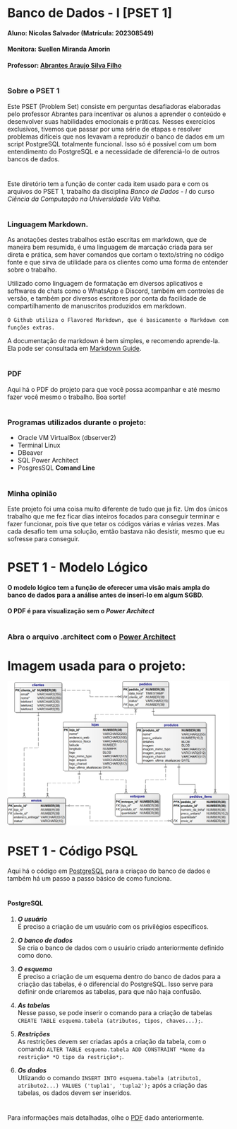 # Banco de Dados - I [PSET 1]
#### Aluno: Nicolas Salvador (Matrícula: 202308549)
#### Monitora: Suellen Miranda Amorin
#### Professor: [Abrantes Araujo Silva Filho](https://github.com/abrantesasf)
#
### Sobre o PSET 1
Este PSET (Problem Set) consiste em perguntas desafiadoras elaboradas pelo professor Abrantes para incentivar os alunos a aprender o conteúdo e desenvolver suas habilidades emocionais e práticas. Nesses exercícios exclusivos, tivemos que passar por uma série de etapas e resolver problemas difíceis que nos levavam a reproduzir o banco de dados em um script PostgreSQL totalmente funcional. Isso só é possível com um bom entendimento do PostgreSQL e a necessidade de diferenciá-lo de outros bancos de dados.


#

Este diretório tem a função de conter cada item usado para e com os arquivos do PSET 1, trabalho da disciplina *Banco de Dados - I* do curso *Ciência da Computação na Universidade Vila Velha*.
#

### Linguagem Markdown.

As anotações destes trabalhos estão escritas em markdown, que de maneira bem resumida, é uma linguagem de marcação criada para ser direta e prática, sem haver comandos que cortam o texto/string no código fonte e que sirva de utilidade para os clientes como uma forma de entender sobre o trabalho.

Utilizado como linguagem de formatação em diversos aplicativos e softwares de chats como o WhatsApp e Discord, também em controles de versão, e também por diversos escritores por conta da facilidade de compartilhamento de manuscritos produzidos em markdown.

`O Github utiliza o Flavored Markdown, que é basicamente o Markdown com funções extras.`

A documentação de markdown é bem simples, e recomendo aprende-la. Ela pode ser consultada em [Markdown Guide](https://www.markdownguide.org/basic-syntax/).
#
### PDF
Aqui há o PDF do projeto para que você possa acompanhar e até mesmo fazer você mesmo o trabalho. Boa sorte!
#

### Programas utilizados durante o projeto:
- Oracle VM VirtualBox (dbserver2)
- Terminal Linux
- DBeaver
- SQL Power Architect
- PosgresSQL **Comand Line**

#

### Minha opinião
Este projeto foi uma coisa muito diferente de tudo que ja fiz. Um dos únicos trabalho  que me fez ficar dias inteiros focados para conseguir terminar e fazer funcionar, pois tive que tetar os códigos várias e várias vezes. Mas cada desafio tem uma solução, emtão bastava não desistir, mesmo que eu sofresse para conseguir.


#
#
#
# PSET 1 - Modelo Lógico

#### O modelo lógico tem a função de oferecer uma visão mais ampla do banco de dados para a análise antes de inseri-lo em algum SGBD.

#### O PDF é para visualização sem o *Power Architect*

#
### Abra o arquivo .architect com o [Power Architect](https://bestofbi.com/products/sql-power-architect-data-modeling/)
#

# Imagem usada para o projeto:
![Imagem](https://github.com/Anak1n098/uvv_bd1_cc1mc/blob/main/lojas-uvv.png)


#
#
#
# PSET 1 - Código PSQL

Aqui há o código em [PostgreSQL](https://github.com/Anak1n098/uvv_bd1_cc1mc/blob/main/pset1/cc1mc_202308549_postgresql.sql) para a criaçao do banco de dados e também há um passo a passo básico de como funciona.

#
#### PostgreSQL
1. ***O usuário*** <br>
É preciso a criação de um usuário com os privilégios específicos.

2. ***O banco de dados*** <br>
Se cria o banco de dados com o usuário criado anteriormente definido como dono. 

3. ***O esquema*** <br>
É preciso a criação de um esquema dentro do banco de dados para a criação das tabelas, é o diferencial do PostgreSQL. Isso serve para definir onde criaremos as tabelas, para que não haja confusão.

4. ***As tabelas*** <br>
Nesse passo, se pode inserir o comando para a criação de tabelas `CREATE TABLE esquema.tabela (atributos, tipos, chaves...);`.

5. ***Restrições*** <br>
As restrições devem ser criadas após a criação da tabela, com o comando `ALTER TABLE esquema.tabela ADD CONSTRAINT *Nome da restrição* *O tipo da restrição*;`.

6. ***Os dados*** <br>
Utlizando o comando `INSERT INTO esquema.tabela (atributo1, atributo2...) VALUES ('tupla1', 'tupla2');` após a criação das tabelas, os dados devem ser inseridos.

# 

Para informações mais detalhadas, olhe o [PDF](https://github.com/Anak1n098/uvv_bd1_cc1mc/blob/main/pset1.pdf) dado anteriormente.
